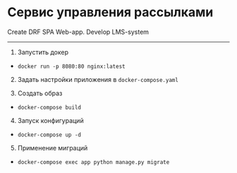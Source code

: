 # Сервис управления рассылками
Create DRF SPA Web-app. Develop LMS-system
***
1. Запустить докер

* `docker run -p 8080:80 nginx:latest`

2. Задать настройки приложения в `docker-compose.yaml`

3. Создать образ

* `docker-compose build`

4. Запуск конфигураций

* `docker-compose up -d`

5. Применение миграций

* `docker-compose exec app python manage.py migrate`
